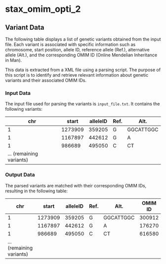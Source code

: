# stax_omim_opti_2


## Variant Data

The following table displays a list of genetic variants obtained from the input file. Each variant is associated with specific information such as chromosome, start position, allele ID, reference allele (Ref.), alternative allele (Alt.), and the corresponding OMIM ID (Online Mendelian Inheritance in Man).

This data is extracted from a XML file using a parsing script. The purpose of this script is to identify and retrieve relevant information about genetic variants and their associated OMIM IDs.

### Input Data

The input file used for parsing the variants is `input_file.txt`. It contains the following variants:

| chr | start   | alleleID | Ref. | Alt.     |
| --- | ------- | -------- | ---- | -------- |
| 1   | 1273909 | 359205   | G    | GGCATTGGC |
| 1   | 1167897 | 442612   | G    | A        |
| 1   | 986689  | 495050   | C    | CT       |
| ... (remaining variants) |

### Output Data

The parsed variants are matched with their corresponding OMIM IDs, resulting in the following table:

| chr | start   | alleleID | Ref. | Alt.     | OMIM ID |
| --- | ------- | -------- | ---- | -------- | ------- |
| 1   | 1273909 | 359205   | G    | GGCATTGGC | 300912  |
| 1   | 1167897 | 442612   | G    | A        | 176270  |
| 1   | 986689  | 495050   | C    | CT       | 616580  |
| ... (remaining variants) |

